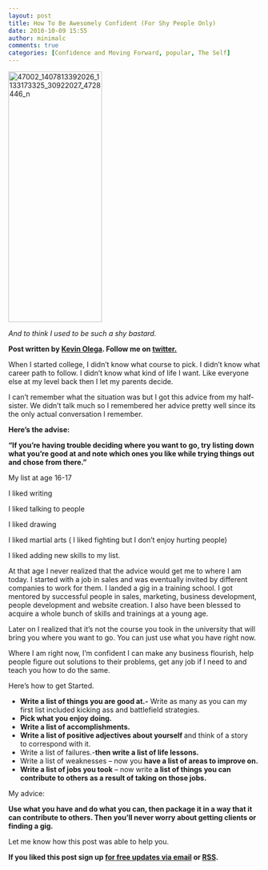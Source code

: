 ```yaml
---
layout: post
title: How To Be Awesomely Confident (For Shy People Only)
date: 2010-10-09 15:55
author: minimalc
comments: true
categories: [Confidence and Moving Forward, popular, The Self]
---
```

<a title="47002_1407813392026_1133173325_30922027_4728446_n by Kevin Olega, on Flickr" href="http://www.flickr.com/photos/kevinolega/5064326862/"><img src="http://farm5.static.flickr.com/4092/5064326862_0568252e61.jpg" alt="47002_1407813392026_1133173325_30922027_4728446_n" width="187" height="500" /></a>
<strong></strong>

<em>And to think I used to be such a shy bastard.</em>

<strong>Post written by </strong><a href="http://minimalchanges.com/about"><strong>Kevin Olega</strong></a><strong>. Follow me on </strong><a href="http://twitter.com/kevinolega"><strong>twitter.</strong></a>

When I started college, I didn’t know what course to pick. I didn’t know what career path to follow. I didn’t know what kind of life I want. Like everyone else at my level back then I let my parents decide.

I can’t remember what the situation was but I got this advice from my half-sister. We didn’t talk much so I remembered her advice pretty well since its the only actual conversation I remember.

<strong>Here’s the advise:</strong>

<strong>“If you’re having trouble deciding where you want to go, try listing down what you’re good at and note which ones you like while trying things out and chose from there.”</strong>

My list at age 16-17

I liked writing

I liked talking to people

I liked drawing

I liked martial arts ( I liked fighting but I don’t enjoy hurting people)

I liked adding new skills to my list.

At that age I never realized that the advice would get me to where I am today. I started with a job in sales and was eventually invited by different companies to work for them. I landed a gig in a training school. I got mentored by successful people in sales, marketing, business development, people development and website creation. I also have been blessed to acquire a whole bunch of skills and trainings at a young age.

Later on I realized that it’s not the course you took in the university that will bring you where you want to go. You can just use what you have right now.

Where I am right now, I’m confident I can make any business flourish, help people figure out solutions to their problems, get any job if I need to and teach you how to do the same.

Here’s how to get Started.
<ul>
	<li><strong>Write a list of things you are good at.-</strong> Write as many as you can my first list included kicking ass and battlefield strategies.</li>
	<li><strong>Pick what you enjoy doing.</strong></li>
	<li><strong>Write a list of accomplishments.</strong></li>
	<li><strong>Write a list of positive adjectives about yourself </strong>and think of a story to correspond with it.</li>
	<li>Write a list of failures.-<strong>then write a list of life lessons.</strong></li>
	<li>Write a list of weaknesses – now you <strong>have a list of areas to improve on.</strong></li>
	<li><strong>Write a list of jobs you took</strong> – now write <strong>a list of things you can contribute to others as a result of taking on those jobs.</strong></li>
</ul>
My advice:

<strong>Use what you have and do what you can, then package it in a way that it can contribute to others. Then you’ll never worry about getting clients or finding a gig.</strong>

Let me know how this post was able to help you.

<strong>If you liked this post sign up <a href="http://feedburner.google.com/fb/a/mailverify?uri=Minimalchangescom">for free updates via email</a> or <a href="http://feeds.feedburner.com/minimalchangescom">RSS</a>.</strong>

